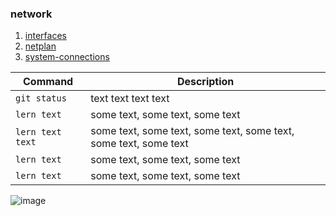 ### network
1. [interfaces](interfaces)
2. [netplan](netplan)
3. [system-connections](system-connections)

| Command | Description |
| ------- | ----------- |
| `git status` | text text text text |
| `lern text` | some text, some text, some text |
| `lern text text` | some text, some text, some text, some text, some text, some text |
| `lern text` | some text, some text, some text |
| `lern text` | some text, some text, some text |



![image](https://github.com/user-attachments/assets/4dba0400-468f-48e5-9f58-cc9d4b1b0f79)
